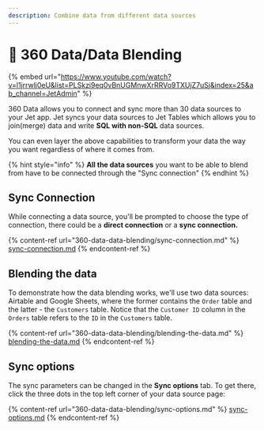 ```yaml
---
description: Combine data from different data sources
---
```


# 💠 360 Data/Data Blending

{% embed url="https://www.youtube.com/watch?v=l1jrrwlj0eU&list=PLSkzi9eq0vBnUGMnwXrRRVo9TXUjZ7uSj&index=25&ab_channel=JetAdmin" %}

360 Data allows you to connect and sync more than 30 data sources to your Jet app. Jet syncs your data sources to Jet Tables which allows you to join(merge) data and write **SQL with non-SQL** data sources.&#x20;

You can even layer the above capabilities to transform your data the way you want regardless of where it comes from.

{% hint style="info" %}
**All the data sources** you want to be able to blend from have to be connected through the "Sync connection"
{% endhint %}

## Sync Connection

While connecting a data source, you'll be prompted to choose the type of connection, there could be a **direct connection** or a **sync connection.**

{% content-ref url="360-data-data-blending/sync-connection.md" %}
[sync-connection.md](360-data-data-blending/sync-connection.md)
{% endcontent-ref %}

## Blending the data

To demonstrate how the data blending works, we'll use two data sources: Airtable and Google Sheets, where the former contains the `Order` table and the latter - the `Customers` table. Notice that the `Customer ID` column in the `Orders` table refers to the `ID` in the `Customers` table.

{% content-ref url="360-data-data-blending/blending-the-data.md" %}
[blending-the-data.md](360-data-data-blending/blending-the-data.md)
{% endcontent-ref %}

## Sync options

The sync parameters can be changed in the **Sync options** tab. To get there, click the three dots in the top left corner of your data source page:

{% content-ref url="360-data-data-blending/sync-options.md" %}
[sync-options.md](360-data-data-blending/sync-options.md)
{% endcontent-ref %}
